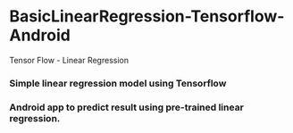 # BasicLinearRegression-Tensorflow-Android
Tensor Flow - Linear Regression

### Simple linear regression model using Tensorflow
### Android app to predict result using pre-trained linear regression.


